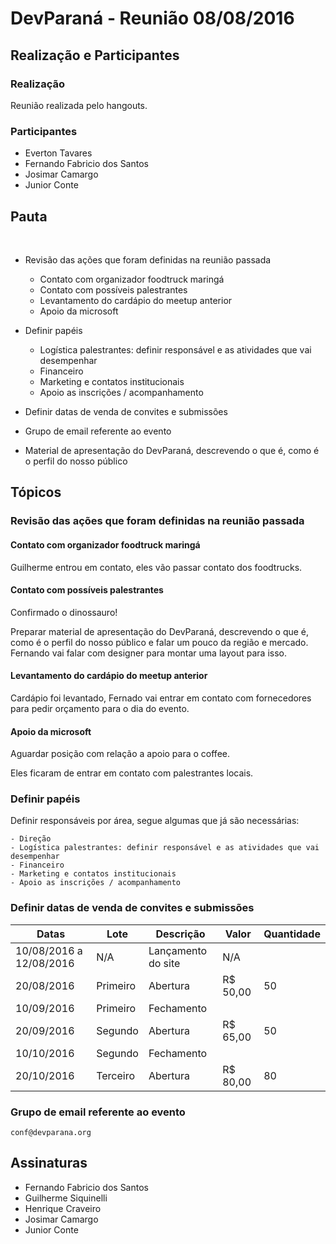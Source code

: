 # DevParaná - Reunião 08/08/2016

## Realização e Participantes
### Realização
Reunião realizada pelo hangouts.

### Participantes
- Everton Tavares
- Fernando Fabricio dos Santos
- Josimar Camargo
- Junior Conte

## Pauta
​
* Revisão das ações que foram definidas na reunião passada
    - Contato com organizador foodtruck maringá
    - Contato com possíveis palestrantes
    - Levantamento do cardápio do meetup anterior
    - Apoio da microsoft

* Definir papéis
    - Logística palestrantes: definir responsável e as atividades que vai desempenhar
    - Financeiro
    - Marketing e contatos institucionais
    - Apoio as inscrições / acompanhamento

* Definir datas de venda de convites e submissões

* Grupo de email referente ao evento

* Material de apresentação do DevParaná, descrevendo o que é, como é o perfil do nosso público

## Tópicos
### Revisão das ações que foram definidas na reunião passada
#### Contato com organizador foodtruck maringá

Guilherme entrou em contato, eles vão passar contato dos foodtrucks.

#### Contato com possíveis palestrantes

Confirmado o dinossauro!

Preparar material de apresentação do DevParaná, descrevendo o que é, como é o perfil do nosso público e falar um pouco da região e mercado. Fernando vai falar com designer para montar uma layout para isso.

#### Levantamento do cardápio do meetup anterior

Cardápio foi levantado, Fernado vai entrar em contato com fornecedores para pedir orçamento para o dia do evento.

#### Apoio da microsoft

Aguardar posição com relação a apoio para o coffee.

Eles ficaram de entrar em contato com palestrantes locais.

### Definir papéis

Definir responsáveis por área, segue algumas que já são necessárias:
```
- Direção
- Logística palestrantes: definir responsável e as atividades que vai desempenhar
- Financeiro
- Marketing e contatos institucionais
- Apoio as inscrições / acompanhamento
```

### Definir datas de venda de convites e submissões

|Datas                     |Lote       |Descrição            |Valor   |Quantidade |
|--------------------------|-----------|---------------------|--------|-----------|
|10/08/2016 a 12/08/2016   |N/A        |Lançamento do site   |N/A     |           |
|20/08/2016                |Primeiro   |Abertura             |R$ 50,00|50         |
|10/09/2016                |Primeiro   |Fechamento           |        |           |
|20/09/2016                |Segundo    |Abertura             |R$ 65,00|50         |
|10/10/2016                |Segundo    |Fechamento           |        |           |
|20/10/2016                |Terceiro   |Abertura             |R$ 80,00|80         |

### Grupo de email referente ao evento

```
conf@devparana.org
```

## Assinaturas
- Fernando Fabricio dos Santos
- Guilherme Siquinelli
- Henrique Craveiro
- Josimar Camargo
- Junior Conte
